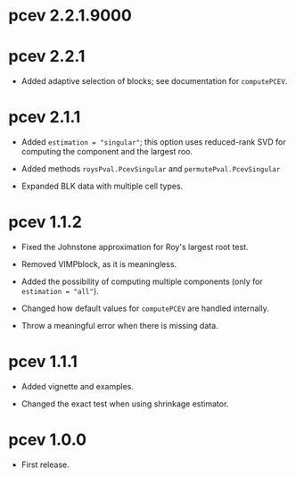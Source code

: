 # pcev 2.2.1.9000

# pcev 2.2.1

* Added adaptive selection of blocks; see documentation for `computePCEV`.

# pcev 2.1.1

* Added `estimation = "singular"`; this option uses reduced-rank SVD for computing the component and the largest roo.

* Added methods `roysPval.PcevSingular` and `permutePval.PcevSingular`

* Expanded BLK data with multiple cell types.

# pcev 1.1.2

* Fixed the Johnstone approximation for Roy's largest root test.

* Removed VIMPblock, as it is meaningless.

* Added the possibility of computing multiple components (only for `estimation = "all"`).

* Changed how default values for `computePCEV` are handled internally.

* Throw a meaningful error when there is missing data.

# pcev 1.1.1

* Added vignette and examples.

* Changed the exact test when using shrinkage estimator.

# pcev 1.0.0

* First release.
